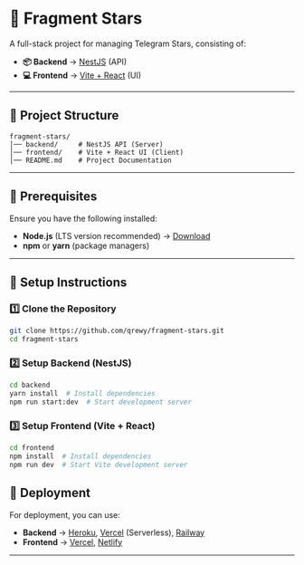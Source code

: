 # 🚀 Fragment Stars

A full-stack project for managing Telegram Stars, consisting of:

- **📦 Backend** → [NestJS](https://nestjs.com/) (API)
- **💻 Frontend** → [Vite + React](https://vitejs.dev/) (UI)

---

## 📁 Project Structure

```
fragment-stars/
│── backend/     # NestJS API (Server)
│── frontend/    # Vite + React UI (Client)
│── README.md    # Project Documentation
```

---

## 📌 Prerequisites

Ensure you have the following installed:

- **Node.js** (LTS version recommended) → [Download](https://nodejs.org/)
- **npm** or **yarn** (package managers)
---

## 🚀 Setup Instructions

### **1️⃣ Clone the Repository**
```sh
git clone https://github.com/qrewy/fragment-stars.git
cd fragment-stars
```

### **2️⃣ Setup Backend (NestJS)**
```sh
cd backend
yarn install  # Install dependencies
npm run start:dev  # Start development server
```

### **3️⃣ Setup Frontend (Vite + React)**
```sh
cd frontend
npm install  # Install dependencies
npm run dev  # Start Vite development server
```

## 🚀 Deployment

For deployment, you can use:

- **Backend** → [Heroku](https://www.heroku.com/), [Vercel](https://vercel.com/) (Serverless), [Railway](https://railway.app/)
- **Frontend** → [Vercel](https://vercel.com/), [Netlify](https://www.netlify.com/)

---
